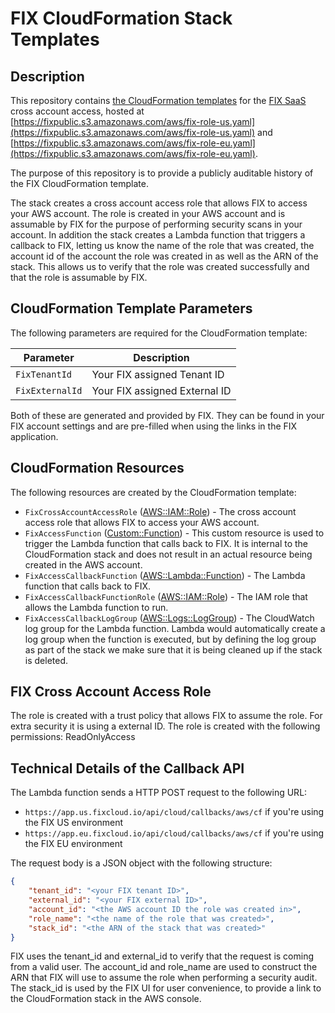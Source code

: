 # FIX CloudFormation Stack Templates

## Description

This repository contains [the CloudFormation templates](https://console.aws.amazon.com/cloudformation/home#/stacks/create/review?templateURL=https://fixpublic.s3.amazonaws.com/aws/fix-role-dev-eu.yaml&stackName=FixAccess&param_FixTenantId=00000000-0000-0000-0000-000000000000&param_FixExternalId=00000000-0000-0000-0000-000000000000) for the [FIX SaaS](https://fix.tt/) cross account access, hosted at [https://fixpublic.s3.amazonaws.com/aws/fix-role-us.yaml](https://fixpublic.s3.amazonaws.com/aws/fix-role-us.yaml) and [https://fixpublic.s3.amazonaws.com/aws/fix-role-eu.yaml](https://fixpublic.s3.amazonaws.com/aws/fix-role-eu.yaml).

The purpose of this repository is to provide a publicly auditable history of the FIX CloudFormation template.

The stack creates a cross account access role that allows FIX to access your AWS account. The role is created in your AWS account and is assumable by FIX for the purpose of performing security scans in your account. In addition the stack creates a Lambda function that triggers a callback to FIX, letting us know the name of the role that was created, the account id of the account the role was created in as well as the ARN of the stack. This allows us to verify that the role was created successfully and that the role is assumable by FIX.


## CloudFormation Template Parameters

The following parameters are required for the CloudFormation template:

| Parameter | Description |
| ---------- | ---------- |
| `FixTenantId`   | Your FIX assigned Tenant ID |
| `FixExternalId` | Your FIX assigned External ID |

Both of these are generated and provided by FIX. They can be found in your FIX account settings and are pre-filled when using the links in the FIX application.

## CloudFormation Resources

The following resources are created by the CloudFormation template:

* `FixCrossAccountAccessRole` ([AWS::IAM::Role](https://docs.aws.amazon.com/AWSCloudFormation/latest/UserGuide/aws-resource-iam-role.html)) - The cross account access role that allows FIX to access your AWS account.
* `FixAccessFunction` ([Custom::Function](https://docs.aws.amazon.com/AWSCloudFormation/latest/UserGuide/template-custom-resources-lambda.html)) - This custom resource is used to trigger the Lambda function that calls back to FIX. It is internal to the CloudFormation stack and does not result in an actual resource being created in the AWS account.
* `FixAccessCallbackFunction` ([AWS::Lambda::Function](https://docs.aws.amazon.com/AWSCloudFormation/latest/UserGuide/aws-resource-lambda-function.html)) - The Lambda function that calls back to FIX.
* `FixAccessCallbackFunctionRole` ([AWS::IAM::Role](https://docs.aws.amazon.com/AWSCloudFormation/latest/UserGuide/aws-resource-iam-role.html)) - The IAM role that allows the Lambda function to run.
* `FixAccessCallbackLogGroup` ([AWS::Logs::LogGroup](https://docs.aws.amazon.com/AWSCloudFormation/latest/UserGuide/aws-resource-logs-loggroup.html)) - The CloudWatch log group for the Lambda function. Lambda would automatically create a log group when the function is executed, but by defining the log group as part of the stack we make sure that it is being cleaned up if the stack is deleted.


## FIX Cross Account Access Role

The role is created with a trust policy that allows FIX to assume the role. For extra security it is using a external ID. The role is created with the following permissions: ReadOnlyAccess


## Technical Details of the Callback API

The Lambda function sends a HTTP POST request to the following URL:
- `https://app.us.fixcloud.io/api/cloud/callbacks/aws/cf` if you're using the FIX US environment
- `https://app.eu.fixcloud.io/api/cloud/callbacks/aws/cf` if you're using the FIX EU environment

The request body is a JSON object with the following structure:

```json
{
    "tenant_id": "<your FIX tenant ID>",
    "external_id": "<your FIX external ID>",
    "account_id": "<the AWS account ID the role was created in>",
    "role_name": "<the name of the role that was created>",
    "stack_id": "<the ARN of the stack that was created>"
}
```

FIX uses the tenant_id and external_id to verify that the request is coming from a valid user. The account_id and role_name are used to construct the ARN that FIX will use to assume the role when performing a security audit. The stack_id is used by the FIX UI for user convenience, to provide a link to the CloudFormation stack in the AWS console.
